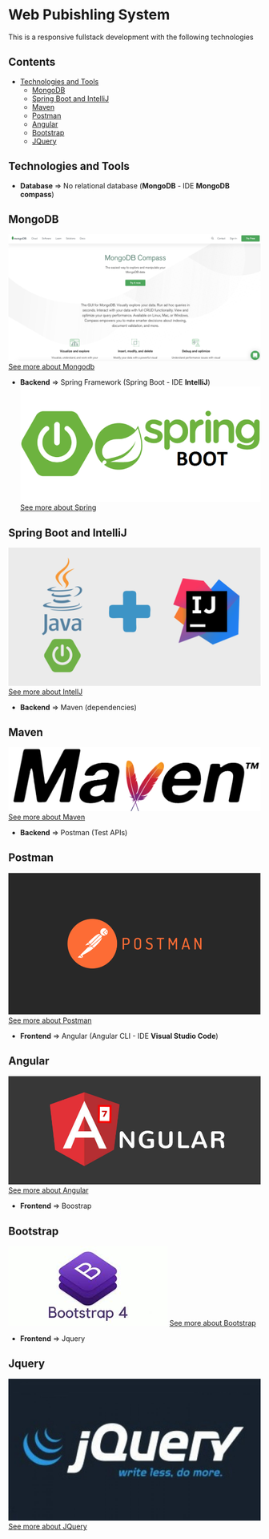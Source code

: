 Web Pubishling System
===================================================

This is a responsive fullstack development with the following technologies

## Contents

- [Technologies and Tools](#Tools-And-Technologies)
  - [MongoDB](#MongoDB)
  - [Spring Boot and IntelliJ](#Spring-IntelliJ)
  - [Maven](#Maven)
  - [Postman](#Postman)
  - [Angular](#Angular)
  - [Bootstrap](#Bootstrap)
  - [JQuery](#JQuery)
  

## Technologies and Tools

* **Database** => No relational database (**MongoDB** - IDE **MongoDB compass**)
## MongoDB
![](https://github.com/Alejo-Alvarezv/Web-publishing-system/blob/master/Images/MongoDB-compass.png)
[See more about Mongodb](https://www.mongodb.com/)

* **Backend** => Spring Framework (Spring Boot - IDE **IntelliJ**)
![](https://github.com/Alejo-Alvarezv/Web-publishing-system/blob/master/Images/java-spring.png)
[See more about Spring](https://spring.io/projects/spring-framework)

## Spring Boot and IntelliJ  
![](https://github.com/Alejo-Alvarezv/Web-publishing-system/blob/master/Images/spring-intelliJ.png)
[See more about IntellJ](https://www.jetbrains.com/idea/)
* **Backend** => Maven (dependencies)
## Maven
![](https://github.com/Alejo-Alvarezv/Web-publishing-system/blob/master/Images/maven.png)
[See more about Maven](http://maven.apache.org/)

* **Backend** => Postman (Test APIs)
## Postman
![](https://github.com/Alejo-Alvarezv/Web-publishing-system/blob/master/Images/postman.png)
[See more about Postman](https://www.postman.com/)

* **Frontend** => Angular (Angular CLI - IDE **Visual Studio Code**)
## Angular
![](https://github.com/Alejo-Alvarezv/Web-publishing-system/blob/master/Images/angular7.jpg)
[See more about Angular](https://angular.io/)

* **Frontend** => Boostrap
## Bootstrap
![](https://github.com/Alejo-Alvarezv/Web-publishing-system/blob/master/Images/bootstrap.jpeg)
[See more about Bootstrap](https://getbootstrap.com/)

* **Frontend** => Jquery
## Jquery
![](https://github.com/Alejo-Alvarezv/Web-publishing-system/blob/master/Images/jquery.jpg)
[See more about JQuery](https://jquery.com/)
